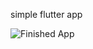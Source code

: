 
simple flutter app 

![Finished App](https://github.com/londonappbrewery/Images/blob/master/dicee-demo.gif)


